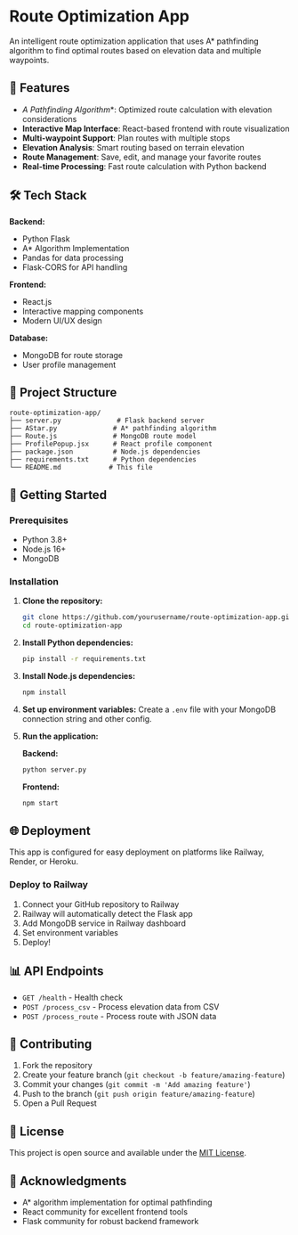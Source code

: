# Route Optimization App

An intelligent route optimization application that uses A* pathfinding algorithm to find optimal routes based on elevation data and multiple waypoints.

## 🚀 Features

- **A* Pathfinding Algorithm**: Optimized route calculation with elevation considerations
- **Interactive Map Interface**: React-based frontend with route visualization
- **Multi-waypoint Support**: Plan routes with multiple stops
- **Elevation Analysis**: Smart routing based on terrain elevation
- **Route Management**: Save, edit, and manage your favorite routes
- **Real-time Processing**: Fast route calculation with Python backend

## 🛠️ Tech Stack

**Backend:**
- Python Flask
- A* Algorithm Implementation
- Pandas for data processing
- Flask-CORS for API handling

**Frontend:**
- React.js
- Interactive mapping components
- Modern UI/UX design

**Database:**
- MongoDB for route storage
- User profile management

## 📁 Project Structure

```
route-optimization-app/
├── server.py              # Flask backend server
├── AStar.py              # A* pathfinding algorithm
├── Route.js              # MongoDB route model
├── ProfilePopup.jsx      # React profile component
├── package.json          # Node.js dependencies
├── requirements.txt      # Python dependencies
└── README.md            # This file
```

## 🚀 Getting Started

### Prerequisites
- Python 3.8+
- Node.js 16+
- MongoDB

### Installation

1. **Clone the repository:**
   ```bash
   git clone https://github.com/yourusername/route-optimization-app.git
   cd route-optimization-app
   ```

2. **Install Python dependencies:**
   ```bash
   pip install -r requirements.txt
   ```

3. **Install Node.js dependencies:**
   ```bash
   npm install
   ```

4. **Set up environment variables:**
   Create a `.env` file with your MongoDB connection string and other config.

5. **Run the application:**
   
   **Backend:**
   ```bash
   python server.py
   ```
   
   **Frontend:**
   ```bash
   npm start
   ```

## 🌐 Deployment

This app is configured for easy deployment on platforms like Railway, Render, or Heroku.

### Deploy to Railway
1. Connect your GitHub repository to Railway
2. Railway will automatically detect the Flask app
3. Add MongoDB service in Railway dashboard
4. Set environment variables
5. Deploy!

## 📊 API Endpoints

- `GET /health` - Health check
- `POST /process_csv` - Process elevation data from CSV
- `POST /process_route` - Process route with JSON data

## 🤝 Contributing

1. Fork the repository
2. Create your feature branch (`git checkout -b feature/amazing-feature`)
3. Commit your changes (`git commit -m 'Add amazing feature'`)
4. Push to the branch (`git push origin feature/amazing-feature`)
5. Open a Pull Request

## 📝 License

This project is open source and available under the [MIT License](LICENSE).

## 🙏 Acknowledgments

- A* algorithm implementation for optimal pathfinding
- React community for excellent frontend tools
- Flask community for robust backend framework